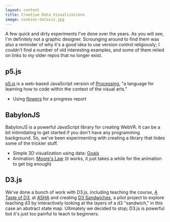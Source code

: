 ```yaml
---
layout: content
title: Creative Data Visualizations
image: cookies-dataviz.jpg
---
```


  A few quick and dirty experiments I've done over the years. As you will see, I'm definitely not a graphic designer.  Scrounging around to find them was also a reminder of why it's a good idea to use version control religiously; I couldn't find a number of old interesting examples, and some of them relied on links to my older repos that no longer exist.

## p5.js

[p5.js](https://p5js.org/) is a web-based JavaScript version of [Processing](https://processing.org/), "a language for learning how to code within the context of the visual arts."

- Using [flowers](http://makersall.org/playful-coding/pages/p5js/flowers1/index.html) for a progress report
  


## BabylonJS

BabylonJS is a powerful JavaScript library for creating WebVR. It can be a bit intimidating to get started if you don't have any programming background. So, we've been experimenting with creating a library that hides some of the trickier stuff.

- Simple 3D visualization using data: [Goals](http://makersall.org/playful-coding/pages/bjs-viz/goals/index.html)
- Animation:  [Moore's Law](http://makersall.org/playful-coding/pages/bjs-viz/moores-law/index.html) (it works, it just takes a while for the animation to get big enough)





## D3.js

We've done a bunch of work with D3.js, including teaching the course, [A Taste of D3](http://aschneiderman.github.io/a-taste-of-d3/), at [ASHA](https://www.asha.org/) and creating
[D3 Sandwiches](http://aschneiderman.github.io/d3_sandwich/sandwiches/Abstract_Map_1/abstract_state_1_array.html), a pilot project to explore teaching d3 by interactively looking at the layers of a d3 "sandwich," in this case an abstract state map. Ultimately we decided to stop; D3.js is powerful but it's just too painful to teach to beginners.
